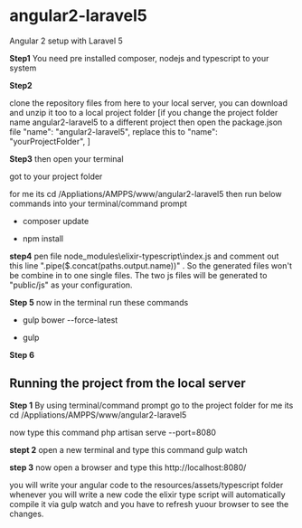 # angular2-laravel5
Angular 2 setup with Laravel 5

<strong>Step1</strong>
You need pre installed composer, nodejs and typescript to your system

<strong>Step2</strong>

clone the repository files from here to your local server, you can download and unzip it too to a local project folder
[if you change the project folder name angular2-laravel5 to a different project then open the package.json file
"name": "angular2-laravel5", replace this to "name": "yourProjectFolder",
]

<strong>Step3</strong>
then open your terminal

got to your project folder

for me its
cd /Appliations/AMPPS/www/angular2-laravel5
then run below commands into your terminal/command prompt

- composer update

- npm install

<strong>step4</strong>
pen file node_modules\elixir-typescript\index.js and comment out this line ".pipe($.concat(paths.output.name))" .
So the generated files won't be combine in to one single files.
The two js files will be generated to "public/js" as your configuration.

<strong>Step 5</strong>
now in the terminal run these commands

- gulp bower --force-latest

- gulp

<strong>Step 6</strong>

<h2>Running the project from the local server</h2>

<strong>Step 1</strong>
By using terminal/command prompt go to the project folder
for me its
cd /Appliations/AMPPS/www/angular2-laravel5

now type this command
php artisan serve --port=8080

<strong>stept 2</strong>
open a new terminal and type this command
gulp watch

<strong>step 3</strong>
now open a browser and type this
http://localhost:8080/

you will write your angular code to the resources/assets/typescript folder
whenever you will write a new code the elixir type script will automatically compile it via gulp watch
and you have to refresh yuour browser to see the changes.



